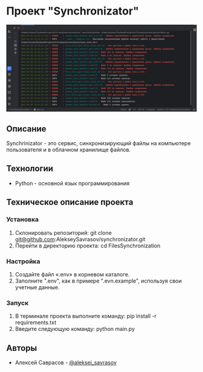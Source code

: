 # Проект "Synchronizator"

![Log information](/static/log_information.png)

## Описание

Synchrinizator - это сервис, синхронизирующий файлы на компьютере пользователя и в облачном хранилище файлов.

## Технологии

* Python - основной язык программирования

## Техническое описание проекта

### Установка

1. Склонировать репозиторий: git clone git@github.com:AlekseySavrasov/synchronizator.git
2. Перейти в директорию проекта: cd FilesSynchronization

### Настройка

1. Создайте файл «.env» в корневом каталоге.
2. Заполните ".env", как в примере ".evn.example", используя свои учетные данные.

### Запуск

1. В терминале проекта выполните команду: pip install -r requirements.txt
2. Введите следующую команду: python main.py



## Авторы

* Алексей Саврасов - [@aleksei_savrasov](https://github.com/AlekseySavrasov/)
